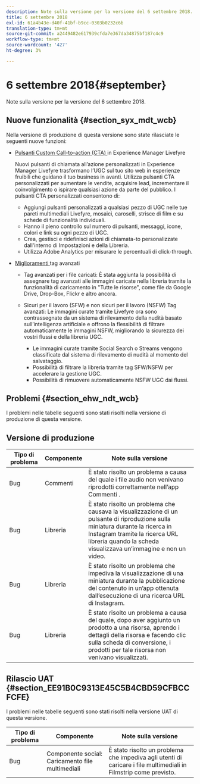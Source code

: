 ```yaml
---
description: Note sulla versione per la versione del 6 settembre 2018.
title: 6 settembre 2018
exl-id: 61a4b43e-d40f-41bf-b9cc-0303b0232c6b
translation-type: tm+mt
source-git-commit: a2449482e617939cfda7e367da34875bf187c4c9
workflow-type: tm+mt
source-wordcount: '427'
ht-degree: 3%

---
```


# 6 settembre 2018{#september}

Note sulla versione per la versione del 6 settembre 2018.

## Nuove funzionalità {#section_syx_mdt_wcb}

Nella versione di produzione di questa versione sono state rilasciate le seguenti nuove funzioni:

* [Pulsanti Custom Call-to-action (CTA) ](/help/using/c-features-livefyre/c-call-to-action-button.md#topic_EBE23A0F827645E0A0C619DCF3872EE5) in Experience Manager Livefyre

   Nuovi pulsanti di chiamata all’azione personalizzati in Experience Manager Livefyre trasformano l’UGC sul tuo sito web in esperienze fruibili che guidano il tuo business in avanti. Utilizza pulsanti CTA personalizzati per aumentare le vendite, acquisire lead, incrementare il coinvolgimento o ispirare qualsiasi azione da parte del pubblico. I pulsanti CTA personalizzati consentono di:

   * Aggiungi pulsanti personalizzati a qualsiasi pezzo di UGC nelle tue pareti multimediali Livefyre, mosaici, caroselli, strisce di film e su schede di funzionalità individuali.
   * Hanno il pieno controllo sul numero di pulsanti, messaggi, icone, colori e link su ogni pezzo di UGC.
   * Crea, gestisci e ridefinisci azioni di chiamata-to personalizzate dall&#39;interno di Impostazioni e della Libreria.
   * Utilizza Adobe Analytics per misurare le percentuali di click-through.

* [Miglioramenti ](/help/using/c-features-livefyre/c-smart-tags/c-smart-tags.md#c_smart_tags) tag avanzati

   * Tag avanzati per i file caricati: È stata aggiunta la possibilità di assegnare tag avanzati alle immagini caricate nella libreria tramite la funzionalità di caricamento in &quot;Tutte le risorse&quot;, come file da Google Drive, Drop-Box, Flickr e altro ancora.
   * Sicuri per il lavoro (SFW) e non sicuri per il lavoro (NSFW) Tag avanzati: Le immagini curate tramite Livefyre ora sono contrassegnate da un sistema di rilevamento della nudità basato sull’intelligenza artificiale e offrono la flessibilità di filtrare automaticamente le immagini NSFW, migliorando la sicurezza dei vostri flussi e della libreria UGC.

      * Le immagini curate tramite Social Search o Streams vengono classificate dal sistema di rilevamento di nudità al momento del salvataggio.
      * Possibilità di filtrare la libreria tramite tag SFW/NSFW per accelerare la gestione UGC.
      * Possibilità di rimuovere automaticamente NSFW UGC dai flussi.

## Problemi {#section_ehw_ndt_wcb}

I problemi nelle tabelle seguenti sono stati risolti nella versione di produzione di questa versione.

## Versione di produzione

| **Tipo di problema** | **Componente** | **Note sulla versione** |
|---|---|---|
| Bug | Commenti | È stato risolto un problema a causa del quale i file audio non venivano riprodotti correttamente nell’app Commenti . |
| Bug | Libreria | È stato risolto un problema che causava la visualizzazione di un pulsante di riproduzione sulla miniatura durante la ricerca in Instagram tramite la ricerca URL libreria quando la scheda visualizzava un’immagine e non un video. |
| Bug | Libreria | È stato risolto un problema che impediva la visualizzazione di una miniatura durante la pubblicazione del contenuto in un’app ottenuta dall’esecuzione di una ricerca URL di Instagram. |
| Bug | Libreria | È stato risolto un problema a causa del quale, dopo aver aggiunto un prodotto a una risorsa, aprendo i dettagli della risorsa e facendo clic sulla scheda di conversione, i prodotti per tale risorsa non venivano visualizzati. |

## Rilascio UAT {#section_EE91B0C9313E45C5B4CBD59CFBCCFCFE}

I problemi nelle tabelle seguenti sono stati risolti nella versione UAT di questa versione.

| **Tipo di problema** | **Componente** | **Note sulla versione** |
|---|---|---|
| Bug | Componente social: Caricamento file multimediali | È stato risolto un problema che impediva agli utenti di caricare i file multimediali in Filmstrip come previsto. |
